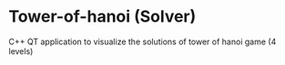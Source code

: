# Tower-of-hanoi (Solver)
C++ QT application to visualize the solutions of tower of hanoi game
(4 levels)
